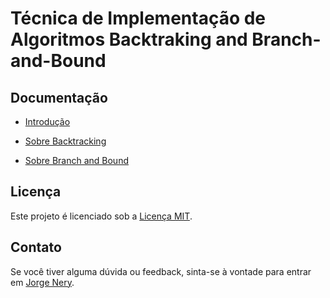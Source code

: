 # Técnica de Implementação de Algoritmos Backtraking and Branch-and-Bound

## Documentação

- [Introdução](introdução.md)

- [Sobre Backtracking](sobre_backtraking.md)

- [Sobre Branch and Bound](sobre_branch_andbound.md)

## Licença

Este projeto é licenciado sob a [Licença MIT](LICENSE.md).

## Contato

Se você tiver alguma dúvida ou feedback, sinta-se à vontade para entrar em [Jorge Nery](mailto:jorgenery@ufba.br).
